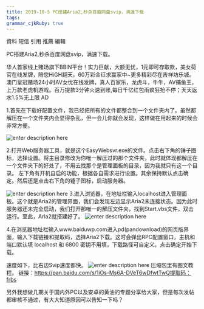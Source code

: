 ```yaml
---
title: 2019-10-5 PC搭建Aria2,秒杀百度网盘svip，满速下载 
tags: 
grammar_cjkRuby: true
---
```




資料 短信 引用 推薦 編輯


PC搭建Aria2,秒杀百度网盘svip，满速下载。

华人首家线上赌场旗下BBIN平台！实力巨献，大额无忧，1元即可存取款，美女荷官在线发牌，陪您HiGH翻天。60万彩金征求赢家中~更多精彩尽在吉祥坊乐城。
澳门皇冠赌场24小时AV女忧在线发牌，真人百家乐，龙虎斗，牛牛，AV捕鱼王，上万款老虎机游戏。百万提款3分钟火速到账,每日千亿红包雨疯狂抢不停；天天返水1.5%无上限
AD

1.首先在下载好配置文件，我已经把所有的文件都整合到一个文件夹内了。虽然都解压在一个文件夹内会显得杂乱，但一会儿你就会发现，这样做在用起来的时候会非常方便。
 
![enter description here](https://i.loli.net/2019/10/05/LudIkSxQBA2NonX.png)

2.打开Web服务器工具，就是这个EasyWebsvr.exe的文件。点击右下角的锤子图标，选择设置。将主目录修改为你唯一解压过的那个文件夹，此时就体现都解压在一个文件夹下的好处了，不用去找那个是管理面板的目录，因为我就只有这一个目录。    左下角有开机自启的功能，根据各自需求进行设置。其余保持默认点击确定。然后还是点击右下角的锤子图标，启动服务器。
 
![enter description here](https://i.loli.net/2019/10/05/17GUIyRrfkYa3gv.png)
3.进入浏览器，在地址栏输入localhost进入管理面板。这个就是Aria2的管理界面，我们会发现左边显示Aria2未连接状态。因为此时服务器还未完全启动，我们打开那唯一的解压文件夹，找到Start.vbs文件，双击运行。至此，Aria2就搭建好了。
  ![enter description here](https://i.loli.net/2019/10/05/cZE7nelYrsa6hvV.png)

4.在浏览器地址栏输入www.baiduwp.com进入pd(pandownload)的网页版界面，输入下载链接和提取码，选择Aria2下载。这时会弹出RPC配置窗口，主机和端口默认填 localhost 和 6800 密钥不用填，下载路径可自定义。点击确定开始下载。
 
速度如下，比右边Svip速度都快。
  ![enter description here](https://i.loli.net/2019/10/05/QnrKgMDPYI2Glbq.png)
压缩包里有图文教程。
链接：https://pan.baidu.com/s/1iOs-Ms6A-DVeT6wDfwtTwQ提取码：frbs


另外我想做几期关于国内外PC以及安卓的黄油的专题分享给大家，但是每次发帖都审核不通过，有大大知道原因可以告知一下吗？